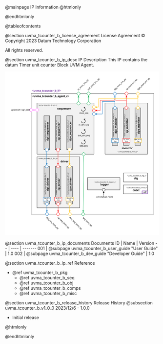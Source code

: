 @mainpage IP Information
@htmlonly
<div class="autonumbering">
@endhtmlonly


@tableofcontents


@section uvma_tcounter_b_license_agreement License Agreement
© Copyright 2023 Datum Technology Corporation

All rights reserved.


@section uvma_tcounter_b_ip_desc IP Description
This IP contains the datum Timer unit counter Block UVM Agent.

![Timer unit counter Block UVM Agent Block Diagram](agent_block_diagram.svg)


@section uvma_tcounter_b_ip_documents Documents
ID | Name | Version
-- | ---- | -------
001 | @subpage uvma_tcounter_b_user_guide "User Guide" | 1.0
002 | @subpage uvma_tcounter_b_dev_guide "Developer Guide" | 1.0


@section uvma_tcounter_b_ip_ref Reference
 * @ref uvma_tcounter_b_pkg
   * @ref uvma_tcounter_b_seq
   * @ref uvma_tcounter_b_obj
   * @ref uvma_tcounter_b_comps
   * @ref uvma_tcounter_b_misc


@section uvma_tcounter_b_release_history Release History
@subsection uvma_tcounter_b_v1_0_0 2023/12/6 - 1.0.0
- Initial release


@htmlonly
</div>
@endhtmlonly